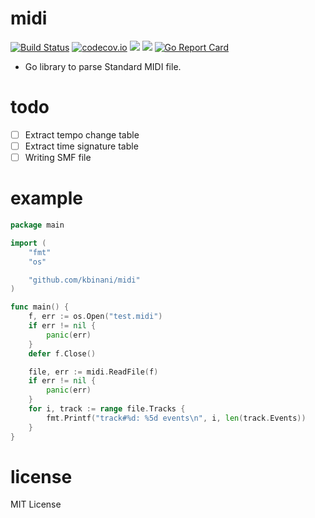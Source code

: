 midi
====

[![Build Status](https://travis-ci.org/kbinani/midi.svg?branch=master)](https://travis-ci.org/kbinani/midi)
[![codecov.io](https://codecov.io/github/kbinani/midi/branch/master/graph/badge.svg)](https://codecov.io/github/kbinani/midi)
[![](https://img.shields.io/badge/godoc-reference-5272B4.svg)](https://godoc.org/github.com/kbinani/midi)
[![](https://img.shields.io/badge/license-MIT-428F7E.svg?style=flat)](https://github.com/kbinani/midi/blob/master/LICENSE)
[![Go Report Card](https://goreportcard.com/badge/github.com/kbinani/midi)](https://goreportcard.com/report/github.com/kbinani/midi)

* Go library to parse Standard MIDI file.

todo
====
- [ ] Extract tempo change table
- [ ] Extract time signature table
- [ ] Writing SMF file

example
=======

```go
package main

import (
	"fmt"
	"os"

	"github.com/kbinani/midi"
)

func main() {
	f, err := os.Open("test.midi")
	if err != nil {
		panic(err)
	}
	defer f.Close()

	file, err := midi.ReadFile(f)
	if err != nil {
		panic(err)
	}
	for i, track := range file.Tracks {
		fmt.Printf("track#%d: %5d events\n", i, len(track.Events))
	}
}
```

license
=======

MIT License
